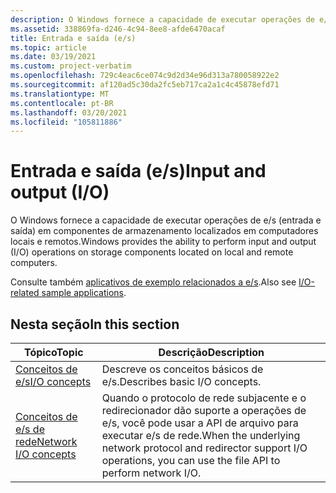 ```yaml
---
description: O Windows fornece a capacidade de executar operações de e/s (entrada e saída) em componentes de armazenamento localizados em computadores locais e remotos.
ms.assetid: 338869fa-d246-4c94-8ee8-afde6470acaf
title: Entrada e saída (e/s)
ms.topic: article
ms.date: 03/19/2021
ms.custom: project-verbatim
ms.openlocfilehash: 729c4eac6ce074c9d2d34e96d313a780058922e2
ms.sourcegitcommit: af120ad5c30da2fc5eb717ca2a1c4c45878efd71
ms.translationtype: MT
ms.contentlocale: pt-BR
ms.lasthandoff: 03/20/2021
ms.locfileid: "105811886"
---
```

# <a name="input-and-output-io"></a><span data-ttu-id="04400-103">Entrada e saída (e/s)</span><span class="sxs-lookup"><span data-stu-id="04400-103">Input and output (I/O)</span></span>

<span data-ttu-id="04400-104">O Windows fornece a capacidade de executar operações de e/s (entrada e saída) em componentes de armazenamento localizados em computadores locais e remotos.</span><span class="sxs-lookup"><span data-stu-id="04400-104">Windows provides the ability to perform input and output (I/O) operations on storage components located on local and remote computers.</span></span>

<span data-ttu-id="04400-105">Consulte também [aplicativos de exemplo relacionados a e/s](https://github.com/microsoft/Windows-classic-samples/tree/master/Samples/Win7Samples/winbase/io).</span><span class="sxs-lookup"><span data-stu-id="04400-105">Also see [I/O-related sample applications](https://github.com/microsoft/Windows-classic-samples/tree/master/Samples/Win7Samples/winbase/io).</span></span>

## <a name="in-this-section"></a><span data-ttu-id="04400-106">Nesta seção</span><span class="sxs-lookup"><span data-stu-id="04400-106">In this section</span></span>

| <span data-ttu-id="04400-107">Tópico</span><span class="sxs-lookup"><span data-stu-id="04400-107">Topic</span></span> | <span data-ttu-id="04400-108">Descrição</span><span class="sxs-lookup"><span data-stu-id="04400-108">Description</span></span> |
|-|-|
| [<span data-ttu-id="04400-109">Conceitos de e/s</span><span class="sxs-lookup"><span data-stu-id="04400-109">I/O concepts</span></span>](i-o-concepts.md) | <span data-ttu-id="04400-110">Descreve os conceitos básicos de e/s.</span><span class="sxs-lookup"><span data-stu-id="04400-110">Describes basic I/O concepts.</span></span> |
| [<span data-ttu-id="04400-111">Conceitos de e/s de rede</span><span class="sxs-lookup"><span data-stu-id="04400-111">Network I/O concepts</span></span>](network-i-o-concepts.md) | <span data-ttu-id="04400-112">Quando o protocolo de rede subjacente e o redirecionador dão suporte a operações de e/s, você pode usar a API de arquivo para executar e/s de rede.</span><span class="sxs-lookup"><span data-stu-id="04400-112">When the underlying network protocol and redirector support I/O operations, you can use the file API to perform network I/O.</span></span> |
